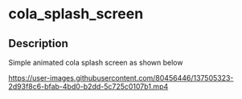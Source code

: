 # cola_splash_screen

## Description 
Simple animated cola splash screen as shown below





https://user-images.githubusercontent.com/80456446/137505323-2d93f8c6-bfab-4bd0-b2dd-5c725c0107b1.mp4





